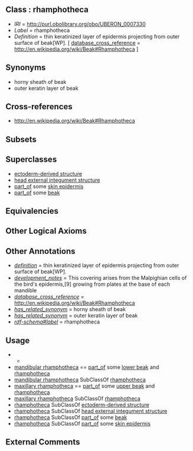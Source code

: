 
## Class : rhamphotheca

 * *IRI* = http://purl.obolibrary.org/obo/UBERON_0007330
 * *Label* = rhamphotheca
 * *Definition* = thin keratinized layer of epidermis projecting from outer surface of beak[WP]. [ [database_cross_reference](../../ef/oboInOwl#hasDbXref.md) = http://en.wikipedia.org/wiki/Beak#Rhamphotheca ]

## Synonyms

 * horny sheath of beak
 * outer keratin layer of beak

## Cross-references

 * http://en.wikipedia.org/wiki/Beak#Rhamphotheca

## Subsets


## Superclasses

 * [ectoderm-derived structure](../../UBERON/21/UBERON_0004121.md)
 * [head external integument structure](../../UBERON/72/UBERON_3000972.md)
 * [part_of](../../BFO/50/BFO_0000050.md) some [skin epidermis](../../UBERON/03/UBERON_0001003.md)
 * [part_of](../../BFO/50/BFO_0000050.md) some [beak](../../UBERON/94/UBERON_0005094.md)

## Equivalencies


## Other Logical Axioms


## Other Annotations

 * *[definition](../../IAO/15/IAO_0000115.md)* = thin keratinized layer of epidermis projecting from outer surface of beak[WP].
 * *[development_notes](../../UBPROP/11/UBPROP_0000011.md)* = This covering arises from the Malpighian cells of the bird's epidermis,[9] growing from plates at the base of each mandible
 * *[database_cross_reference](../../ef/oboInOwl#hasDbXref.md)* = http://en.wikipedia.org/wiki/Beak#Rhamphotheca
 * *[has_related_synonym](../../ym/oboInOwl#hasRelatedSynonym.md)* = horny sheath of beak
 * *[has_related_synonym](../../ym/oboInOwl#hasRelatedSynonym.md)* = outer keratin layer of beak
 * *[rdf-schema#label](../../el/rdf-schema#label.md)* = rhamphotheca

## Usage

 * -
 * [mandibular rhamphotheca](../../UBERON/32/UBERON_0007332.md) == [part_of](../../BFO/50/BFO_0000050.md) some [lower beak](../../UBERON/13/UBERON_0010013.md) and [rhamphotheca](../../UBERON/30/UBERON_0007330.md)
 * [mandibular rhamphotheca](../../UBERON/32/UBERON_0007332.md) SubClassOf [rhamphotheca](../../UBERON/30/UBERON_0007330.md)
 * [maxillary rhamphotheca](../../UBERON/31/UBERON_0007331.md) == [part_of](../../BFO/50/BFO_0000050.md) some [upper beak](../../UBERON/12/UBERON_0010012.md) and [rhamphotheca](../../UBERON/30/UBERON_0007330.md)
 * [maxillary rhamphotheca](../../UBERON/31/UBERON_0007331.md) SubClassOf [rhamphotheca](../../UBERON/30/UBERON_0007330.md)
 * [rhamphotheca](../../UBERON/30/UBERON_0007330.md) SubClassOf [ectoderm-derived structure](../../UBERON/21/UBERON_0004121.md)
 * [rhamphotheca](../../UBERON/30/UBERON_0007330.md) SubClassOf [head external integument structure](../../UBERON/72/UBERON_3000972.md)
 * [rhamphotheca](../../UBERON/30/UBERON_0007330.md) SubClassOf [part_of](../../BFO/50/BFO_0000050.md) some [beak](../../UBERON/94/UBERON_0005094.md)
 * [rhamphotheca](../../UBERON/30/UBERON_0007330.md) SubClassOf [part_of](../../BFO/50/BFO_0000050.md) some [skin epidermis](../../UBERON/03/UBERON_0001003.md)

## External Comments

